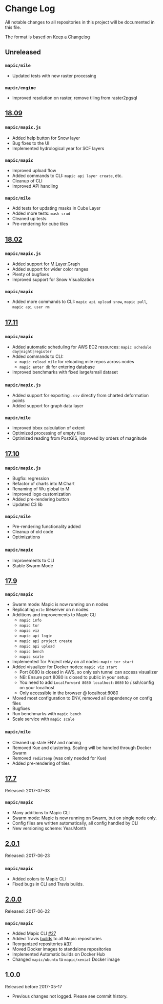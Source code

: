 # Change Log
All notable changes to all repositories in this project will be documented in this file. 

The format is based on [Keep a Changelog](http://keepachangelog.com/en/1.0.0/)

## Unreleased
### `mapic/mile`
- Updated tests with new raster processing

### `mapic/engine`
- Improved resolution on raster, remove tiling from raster2pgsql 

## [18.09](https://github.com/mapic/mapic/releases/tag/v18.09)
### `mapic/mapic.js` 
- Added help button for Snow layer
- Bug fixes to the UI
- Implemented hydrological year for SCF layers

### `mapic/mapic`
- Improved upload flow
- Added commands to CLI: `mapic api layer create`, etc.
- Cleanup of CLI
- Improved API handling

### `mapic/mile`
- Add tests for updating masks in Cube Layer
- Added more tests: `mask crud` 
- Cleaned up tests
- Pre-rendering for cube tiles

## [18.02](https://github.com/mapic/mapic/releases/tag/v18.02)
### `mapic/mapic.js` 
- Added support for M.Layer.Graph
- Added support for wider color ranges
- Plenty of bugfixes
- Improved support for Snow Visualization

### `mapic/mapic`
- Added more commands to CLI: `mapic api upload snow`, `mapic pull`, `mapic api user rm`

## [17.11](https://github.com/mapic/mapic/releases/tag/v17.11)
### `mapic/mapic` 
- Added automatic scheduling for AWS EC2 resources: `mapic schedule day|night|register`
- Added commands to CLI: 
    - `mapic reload mile` for reloading mile repos across nodes
    - `mapic enter db` for entering database
- Improved benchmarks with fixed large/small dataset

### `mapic/mapic.js` 
- Added support for exporting `.csv` directly from charted deformation points
- Added support for graph data layer

### `mapic/mile`
- Improved bbox calculation of extent
- Optimized processing of empty tiles
- Optimized reading from PostGIS, improved by orders of magnitude

## [17.10](https://github.com/mapic/mapic/releases/tag/v17.10)
### `mapic/mapic.js` 
- Bugfix: regression
- Refactor of charts into M.Chart
- Renaming of Wu global to M
- Improved logo customization
- Added pre-rendering button
- Updated C3 lib

### `mapic/mile`
- Pre-rendering functionality added
- Cleanup of old code
- Optimizations

### `mapic/mapic` 
- Improvements to CLI
- Stable Swarm Mode

## [17.9](https://github.com/mapic/mapic/releases/tag/v17.9)
### `mapic/mapic`
- Swarm mode: Mapic is now running on n nodes
- Replicating `mile` tileserver on n nodes
- Additions and improvements to Mapic CLI
    - `mapic info`
    - `mapic tor`
    - `mapic viz` 
    - `mapic api login` 
    - `mapic api project create`
    - `mapic api upload`
    - `mapic bench` 
    - `mapic scale`
- Implemented Tor Project relay on all nodes: `mapic tor start` 
- Added visualizer for Docker nodes: `mapic viz start`
    - Port 8080 is closed in AWS, so only ssh tunnel can access visualizer
    - NB: Ensure port 8080 is closed to public in your setup.
    - You need to add `LocalForward 8080 localhost:8080` to /.ssh/config on your localhost
    - Only accessible in the browser @ localhost:8080
- Moved most configuration to ENV, removed all dependency on config files
- Bugfixes
- Run benchmarks with `mapic bench` 
- Scale service with `mapic scale` 

### `mapic/mile` 
- Cleaned up stale ENV and naming
- Removed Kue and clustering. Scaling will be handled through Docker Swarm
- Removed `redistemp` (was only needed for Kue)
- Added pre-rendering of tiles

## [17.7](https://github.com/mapic/mapic/releases/tag/v17.7)
Released: 2017-07-03
### `mapic/mapic`
- Many additions to Mapic CLI
- Swarm mode: Mapic is now running on Swarm, but on single node only.
- Config files are written automatically, all config handled by CLI
- New versioning scheme: Year.Month

## [2.0.1](https://github.com/mapic/mapic/releases/tag/v2.0.1)
Released: 2017-06-23

### `mapic/mapic` 
- Added colors to Mapic CLI
- Fixed bugs in CLI and Travis builds.

## [2.0.0](https://github.com/mapic/mapic/releases/tag/v2.0) 
Released: 2017-06-22

### `mapic/mapic`
- Added Mapic CLI [#27](https://github.com/mapic/mapic/issues/27)
- Added Travis [builds](https://travis-ci.org/mapic) to all Mapic repositories
- Reorganized repositories [#37](https://github.com/mapic/mapic/issues/37)
- Moved Docker images to standalone repositories
- Implemented Automatic builds on Docker Hub
- Changed `mapic/ubuntu` to `mapic/xenial` Docker image 

## 1.0.0 
Released before 2017-05-17
- Previous changes not logged. Please see commit history.